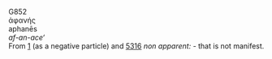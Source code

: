 G852  
ἀφανής  
aphanēs  
*af-an-ace‘*  
From [1](g0001) (as a negative particle) and [5316](g5316) *non*
*apparent:* - that is not manifest.  
